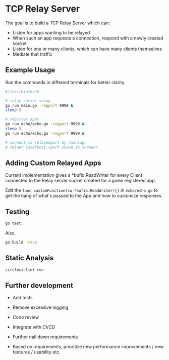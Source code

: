 # TCP Relay Server

The goal is to build a TCP Relay Server which can:
* Listen for apps wanting to be relayed
* When such an app requests a connection, respond with a newly created socket
* Listen for one or many clients, which can have many clients themselves
* Mediate that traffic

## Example Usage

Run the commands in different terminals for better clarity.

```bash
#!/usr/bin/bash

# relay server setup
go run main.go -regport 9999 &
sleep 1

# register apps
go run echo/echo.go -regport 9999 &
sleep 1
go run echo/echo.go -regport 9999 &

# connect to relayedport by running:
# telnet localhost <port shown to screen>
```

## Adding Custom Relayed Apps

Current implementation gives a *bufio.ReadWriter for every Client connected
to the Relay server socket created for a given registered app.

Edit the `func customFunction(rw *bufio.ReadWriter){}` in `echo/echo.go` to
get the hang of what's passed to the App and how to customize responses.


## Testing

```bash
go test
```

Also,

```bash
go build -race
```

## Static Analysis

```bash
circleci-lint run
```

## Further development

* Add tests
* Remove excessive logging
* Code review
* Integrate with CI/CD

* Further nail down requirements
* Based on requirements, prioritize new performance improvements / new features / usability etc.
